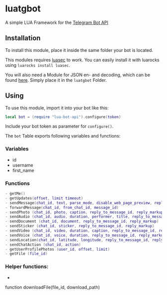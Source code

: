 # luatgbot
A simple LUA Framework for the [Telegram Bot API](https://https://core.telegram.org/bots/api)


## Installation

To install this module, place it inside the same folder your bot is located.

This modules requires [luasec](https://github.com/brunoos/luasec) to work.
You can easily install it with luarocks using `luarocks install luasec`.


You will also need a Module for JSON en- and decoding, which can be found [here](http://regex.info/code/JSON.lua).
Simply place it in the `luatgbot` Folder.

## Using

To use this module, import it into your bot like this:
```lua
local bot = (require "lua-bot-api").configure(token)
```
Include your bot token as parameter for `configure()`.

The `bot` Table exports following variables and functions:

### Variables

- id
- username
- first_name

### Functions

```lua
- getMe()
- getUpdates(offset, limit timeout)
- sendMessage(chat_id, text, parse_mode, disable_web_page_preview, reply_to_message_id, reply_markup)
- forwardMessage(chat_id, from_chat_id, message_id)
- sendPhoto (chat_id, photo, caption, reply_to_message_id, reply_markup)
- sendAudio (chat_id, audio, duration, performer, title, reply_to_message_id, reply_markup)
- sendDocument (chat_id, document, reply_to_message_id, reply_markup)
- sendSticker (chat_id, sticker, reply_to_message_id, reply_markup)
- sendVideo (chat_id, video, duration, caption, reply_to_message_id, reply_markup)
- sendVoice (chat_id, voice, duration, reply_to_message_id, reply_markup)
- sendLocation(chat_id, latitude, longitude, reply_to_message_id, reply_markup)
- sendChatAction (chat_id, action)
- getUserProfilePhotos (user_id, offset, limit)
- getFile (file_id)
```
### Helper functions:

- ```lua
function downloadFile(file_id, download_path)
```
